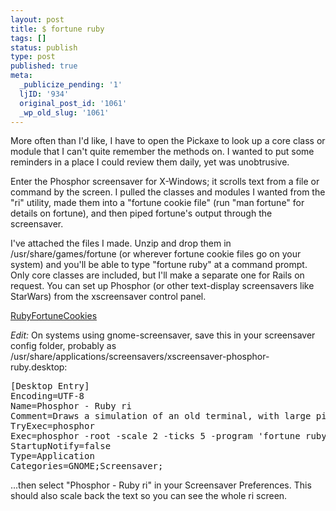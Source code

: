 ```yaml
---
layout: post
title: $ fortune ruby
tags: []
status: publish
type: post
published: true
meta:
  _publicize_pending: '1'
  ljID: '934'
  original_post_id: '1061'
  _wp_old_slug: '1061'
---
```

More often than I'd like, I have to open the Pickaxe to look up a core class or module that I can't quite remember the methods on.  I wanted to put some reminders in a place I could review them daily, yet was unobtrusive.

Enter the Phosphor screensaver for X-Windows; it scrolls text from a file or command by the screen.  I pulled the classes and modules I wanted from the "ri" utility, made them into a "fortune cookie file" (run "man fortune" for details on fortune), and then piped fortune's output through the screensaver.

I've attached the files I made.  Unzip and drop them in /usr/share/games/fortune (or wherever fortune cookie files go on your system) and you'll be able to type "fortune ruby" at a command prompt.  Only core classes are included, but I'll make a separate one for Rails on request.  You can set up Phosphor (or other text-display screensavers like StarWars) from the xscreensaver control panel.

<a href='http://jay.mcgavren.com/blog/wp-content/uploads/2008/09/ruby.zip' title='RubyFortuneCookies'>RubyFortuneCookies</a>

<em>Edit:</em> On systems using gnome-screensaver, save this in your screensaver config folder, probably as /usr/share/applications/screensavers/xscreensaver-phosphor-ruby.desktop:

<pre>
[Desktop Entry]
Encoding=UTF-8
Name=Phosphor - Ruby ri
Comment=Draws a simulation of an old terminal, with large pixels and long-sustain phosphor. On X11 systems, This program is also a fully-functional VT100 emulator! Written by Jamie Zawinski; 1999.
TryExec=phosphor
Exec=phosphor -root -scale 2 -ticks 5 -program 'fortune ruby'
StartupNotify=false
Type=Application
Categories=GNOME;Screensaver;
</pre>

...then select "Phosphor - Ruby ri" in your Screensaver Preferences.  This should also scale back the text so you can see the whole ri screen.
